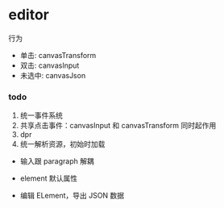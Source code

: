 # editor

行为

- 单击: canvasTransform
- 双击: canvasInput
- 未选中: canvasJson

### todo

1. 统一事件系统
2. 共享点击事件：canvasInput 和 canvasTransform 同时起作用
3. dpr
4. 统一解析资源，初始时加载

- 输入跟 paragraph 解耦

- element 默认属性
- 编辑 ELement，导出 JSON 数据
